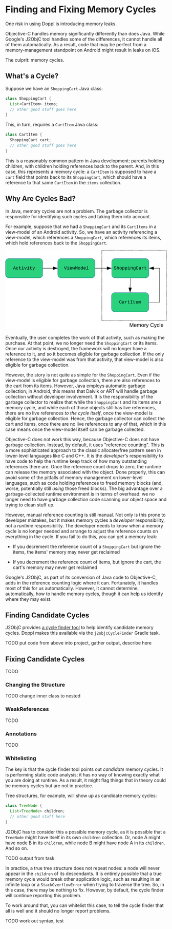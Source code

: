 # Finding and Fixing Memory Cycles

One risk in using Doppl is introducing memory leaks.

Objective-C handles memory significantly differently than does Java. While
Google's J2ObjC tool handles some of the differences, it cannot handle all of
them automatically. As a result, code that may be perfect from a memory-management
standpoint on Android might result in leaks on iOS.

The culprit: memory cycles.

## What's a Cycle?

Suppose we have an `ShoppingCart` Java class:

```java
class ShoppingCart {
  List<CartItem> items;
  // other good stuff goes here
}
```

This, in turn, requires a `CartItem` Java class:

```java
class CartItem {
  ShoppingCart cart;
  // other good stuff goes here
}
```

This is a reasonably common pattern in Java development: parents holding children,
with children holding references back to the parent. And, in this case, this
represents a memory cycle: a `CartItem` is supposed to have a `cart` field
that points back to its `ShoppingCart`, which should have a reference to that
same `CartItem` in the `items` collection.

## Why Are Cycles Bad?

In Java, memory cycles are not a problem. The garbage collector is responsible
for identifying such cycles and taking them into account.

For example, suppose that we had a `ShoppingCart` and its `CartItems` in a
view-model of an Android activity. So, we have an activity referencing a view-model,
which references a `ShoppingCart`, which references its items, which hold references
back to the `ShoppingCart`.

![Memory Cycle in an Activity](./Cycles-1.png)

Eventually, the user completes the work
of that activity, such as making the purchase. At that point, we no longer
need the `ShoppingCart` or its items. Once our activity is destroyed, the framework
will no longer have a reference to it, and so it becomes eligible for garbage collection.
If the only reference to the view-model was from that activity, that view-model
is also eligible for garbage collection.

However, the story is not quite as simple for the `ShoppingCart`. Even if the view-model
is eligible for garbage collection, there are also references to the cart from
its items. However, Java employs automatic garbage collection; in Android, this
means that Dalvik or ART will handle garbage collection without developer
involvement. It is the responsibility of the garbage collector to realize that
while the `ShoppingCart` and its items are a memory cycle, and while each of those
objects still has live references, there are no live references *to the cycle itself*,
once the view-model is eligible for garbage collection. Hence, the garbage collector
can collect the cart and items, once there are no live references to any of that,
which in this case means once the view-model itself can be garbage collected.

Objective-C does not work this way, because Objective-C does not have garbage
collection. Instead, by default, it uses "reference counting". This is a more
sophisticated approach to the classic allocate/free pattern seen in lower-level
languages like C and C++. It is the *developer's* responsibility to have code
to help the runtime keep track of how many outstanding references there are.
Once the reference count drops to zero, the runtime can release the memory associated
with the object. Done properly, this can avoid some of the pitfalls of memory
management on lower-level languages, such as code holding references to freed
memory blocks (and, worse, potentially still *using* those freed blocks). The
big advantage over a garbage-collected runtime environment is in terms of overhead:
we no longer need to have garbage collection code scanning our object space
and trying to clean stuff up.

However, manual reference counting is still manual. Not only is this prone to
developer mistakes, but it makes memory cycles a *developer* responsibility,
not a *runtime* responsibility. The developer needs to know when a memory cycle
is no longer needed and arrange to adjust the reference counts on everything in
the cycle. If you fail to do this, you can get a memory leak:

- If you decrement the reference count of a `ShoppingCart` but ignore the items,
the items' memory may never get reclaimed

- If you decrement the reference count of items, but ignore the cart, the cart's
memory may never get reclaimed

Google's J2ObjC, as part of its conversion of Java code to Objective-C, adds
in the reference counting logic where it can. Fortunately, it handles most of
this for us automatically. However, it cannot determine, automatically, how to
handle memory cycles, though it can help us identify where they may exist.

## Finding Candidate Cycles

J2ObjC provides [a cycle finder tool](https://developers.google.com/j2objc/guides/cycle-finder-tool)
to help identify candidate memory cycles. Doppl makes this available via
the `j2objcCycleFinder` Gradle task.

TODO put code from above into project, gather output, describe here

## Fixing Candidate Cycles

TODO

### Changing the Structure

TODO change inner class to nested

### WeakReferences

TODO

### Annotations

TODO

### Whitelisting

The key is that the cycle finder tool points out *candidate* memory cycles. It
is performing static code analysis; it has no way of knowing exactly what you
are doing at runtime. As a result, it might flag things that in theory could be
memory cycles but are not in practice.

Tree structures, for example, will show up as candidate memory cycles:

```java
class TreeNode {
  List<TreeNode> children;
  // other good stuff here
}
```

J2ObjC has to consider this a possible memory cycle, as it is possible that
a `TreeNode` might have itself in its own `children` collection. Or, node A
might have node B in its `children`, while node B might have node A in its
`children`. And so on.

TODO output from task

In practice, a true tree structure does not repeat nodes: a node will never appear
in the `children` of its descendants. It is entirely possible that a true memory
cycle would break other application logic, such as resulting in an infinite loop
or a `StackOverflowError` when trying to traverse the tree. So, in this case,
there may be nothing to fix. However, by default, the cycle finder will continue
reporting this problem.

To work around that, you can whitelist this case, to tell the cycle finder that
all is well and it should no longer report problems.

TODO work out syntax, test
